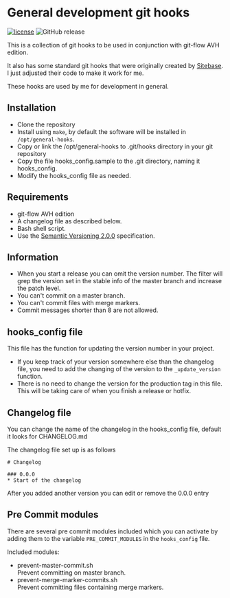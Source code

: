 [license]: /LICENSE
[license-image]: https://img.shields.io/github/license/petervanderdoes/general-hooks.svg?style=flat-square
[license-url]: /LICENSE
# General development git hooks
[![license][license-image]][license-url]
![GitHub release](https://img.shields.io/github/release/petervanderdoes/general-hooks.svg?style=flat-square)

This is a collection of git hooks to be used in conjunction with git-flow AVH
edition.

It also has some standard git hooks that were originally created by [Sitebase](https://github.com/Sitebase/git-hooks).
I just adjusted their code to make it work for me.

These hooks are used by me for development in general.

## Installation
* Clone the repository
* Install using `make`, by default the software will be installed
in `/opt/general-hooks`.
* Copy or link the /opt/general-hooks to .git/hooks directory in your git repository
* Copy the file hooks_config.sample to the .git directory, naming it hooks_config.
* Modify the hooks_config file as needed.

## Requirements
* git-flow AVH edition
* A changelog file as described below.
* Bash shell script.
* Use the [Semantic Versioning 2.0.0](http://semver.org/) specification.

## Information

* When you start a release you can omit the version number. The filter will grep
  the version set in the stable info of the master branch and increase the patch level.
* You can't commit on a master branch.
* You can't commit files with merge markers.
* Commit messages shorter than 8 are not allowed.

## hooks_config file
This file has the function for updating the version number in your project.

* If you keep track of your version somewhere else than the changelog file, you need to add the changing of the version to the `_update_version` function.
* There is no need to change the version for the production tag in this file. This
  will be taking care of when you finish a release or hotfix.

## Changelog file
You can change the name of the changelog in the hooks_config file, default it
looks for CHANGELOG.md

The changelog file set up is as follows
```
# Changelog

### 0.0.0
* Start of the changelog
```

After you added another version you can edit or remove the 0.0.0 entry

## Pre Commit modules

There are several pre commit modules included which you can activate by adding them to the variable `PRE_COMMIT_MODULES` in the `hooks_config` file.

Included modules:
- prevent-master-commit.sh  
Prevent committing on master branch.
- prevent-merge-marker-commits.sh  
Prevent committing files containing merge markers.
